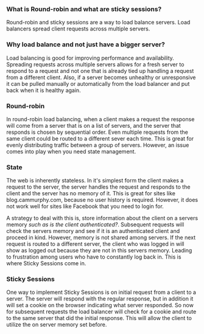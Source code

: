 ### What is Round-robin and what are sticky sessions?
Round-robin and sticky sessions are a way to load balance servers. Load balancers spread client requests across multiple servers.

### Why load balance and not just have a bigger server? 
Load balancing is good for improving performance and availability. Spreading requests across multiple servers allows for a fresh server to respond to a request and not one that is already tied up handling a request from a different client. Also, if a server becomes unhealthy or unresponsive it can be pulled manually or automatically from the load balancer and put back when it is healthy again.

### Round-robin

In round-robin load balancing, when a client makes a request the response will come from a server that is on a list of servers, and the server that responds is chosen by sequential order. Even multiple requests from the same client could be routed to a different sever each time. This is great for evenly distributing traffic between a group of servers. However, an issue comes into play when you need state management.

### State

The web is inherently stateless. In it's simplest form the client makes a request to the server, the server handles the request and responds to the client and the server has no memory of it. This is great for sites like blog.cammurphy.com, because no user history is required. However, it does not work well for sites like Facebook that you need to login for. 

A strategy to deal with this is, store information about the client on a servers memory *such as is the client authenticated?*. Subsequent requests will check the servers memory and see if it is an authenticated client and proceed in kind. However, memory is not shared among servers. If the next request is routed to a different server, the client who was logged in will show as logged out because they are not in this servers memory. Leading to frustration among users who have to constantly log back in. This is where Sticky Sessions come in.

### Sticky Sessions

One way to implement Sticky Sessions is on initial request from a client to a server. The server will respond with the regular response, but in addition it will set a cookie on the browser indicating what server responded. So now for subsequent requests the load balancer will check for a cookie and route to the same server that did the initial response. This will allow the client to utilize the on server memory set before. 
